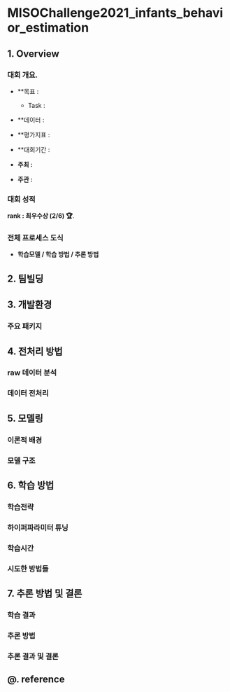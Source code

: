 # MISOChallenge2021_infants_behavior_estimation

## 1. Overview
### 대회 개요.
- **목표 :
  - Task :

- **데이터 :
- **평가지표 :
- **대회기간 :
- **주최 :** 
- **주관 :**
### 대회 성적
**rank : 최우수상 (2/6) 🏆️**.   




### 전체 프로세스 도식
- **학습모델 / 학습 방법 / 추론 방법**   

   
## 2. 팀빌딩


## 3. 개발환경
### 주요 패키지

    
## 4. 전처리 방법
### raw 데이터 분석

   
### 데이터 전처리


## 5. 모델링
### 이론적 배경

### 모델 구조

## 6. 학습 방법
### 학습전략


### 하이퍼파라미터 튜닝


### 학습시간


### 시도한 방법들


## 7. 추론 방법 및 결론
### 학습 결과

### 추론 방법 


### 추론 결과 및 결론

## @. reference
